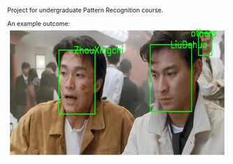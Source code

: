 Project for undergraduate Pattern Recognition course.

An example outcome:
<img src="./image.jpg" width = "600" height = "300"/>